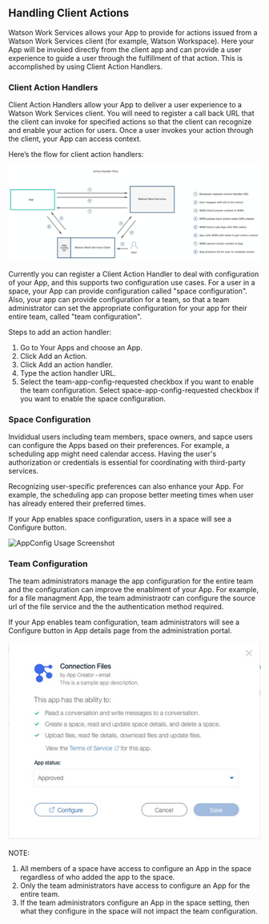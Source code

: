## Handling Client Actions

Watson Work Services allows your App to provide for actions issued from a Watson Work Services client (for example, Watson Workspace). Here your App will be invoked directly from the client app and can provide a user experience to guide a user through the fulfillment of that action. This is accomplished by using Client Action Handlers.

### Client Action Handlers

Client Action Handlers allow your App to deliver a user experience to a Watson Work Services 
client. You will need to register a call back URL that the client can invoke for specified actions 
so that the client can recognize and enable your action for users. Once a user invokes your 
action through the client, your App can access context. 

Here’s the flow for client action handlers:

![Client Action Handlers flow](../images/action_handler_flow.png)

Currently you can register a Client Action Handler to deal with configuration of your App, and 
this supports two configuration use cases. For a user in a space, your App can provide 
configuration called "space configuration". Also, your app can provide configuration for a 
team, so that a team administrator can set the appropriate configuration for your app for their 
entire team, called "team configuration". 

Steps to add an action handler:
1. Go to Your Apps and choose an App.
2. Click Add an Action. 
3. Click Add an action handler.
4. Type the action handler URL.
5. Select the team-app-config-requested checkbox if you want to enable the team configuration. Select space-app-config-requested checkbox if you want to enable the space configuration. 

### Space Configuration 

Invididual users including team members, space owners, and sapce users can configure the Apps based on their preferences. For example, a scheduling app might need calendar access. Having the user's authorization or credentials is essential for coordinating with third-party services.  

Recognizing user-specific preferences can also enhance your App. For example, the scheduling app can propose better meeting times when user has already entered their preferred times.

If your App enables space configuration, users in a space will see a Configure button.

![AppConfig Usage Screenshot](../images/ConfigUsage.jpg)

### Team Configuration 
The team administrators manage the app configuration for the entire team and the configuration can improve the enablment of your App. For example, for a file managment App, the team administraotr can configure the source url of the file service and the the authentication method required.

If your App enables team configuration, team administrators will see a Configure button in App details page from the administration portal.  

![AppConfig Usage Screenshot](../images/ConfigUsage_admin.jpg)

NOTE: 
1. All members of a space have access to configure an App in the space regardless of who added the app to the space.
2. Only the team administrators have access to configure an App for the entire team. 
3. If the team administrators configure an App in the space setting, then what they configure in the space will not impact the team configuration. 



